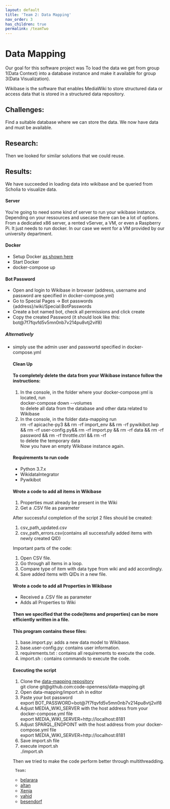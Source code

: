```yaml
---
layout: default
title: 'Team 2: Data Mapping' 
nav_order: 3
has_children: true
permalink: /teamTwo
---
```

# Data Mapping
Our goal for this software project was To load the data we get from group 1(Data Context) into a database instance and make it available for group 3(Data Visualization).

Wikibase is the software that enables MediaWiki to store structured data or access data that is stored in a structured data repository.

## Challenges:
 Find a suitable database where we can store the data.
 We now have data and must be available. 

## Research:
Then we looked for similar solutions that we could reuse.

## Results:
We have succeeded in loading data into wikibase and be queried from Scholia to visualize data.

<h4>Server</h4>
You're going to need some kind of server to run your wikibase instance. Depending on your ressources and usecase there can be a lot of options. From a dedicated x86 server, a rented vServer, a VM, or even a Raspberry Pi. It just needs to run docker.
In our case we went for a VM provided by our university department.

    

<h4>Docker</h4>
<ul style="list-style-type:disc;">
    <li>Setup Docker  <a href="https://github.com/code-openness/pik-wikibase">as shown here</a>  </li>
    <li>Start Docker</li>
    <li>docker-compose up</li>
  </ul> 

<h4>Bot Password</h4>
                                    <ul style="list-style-type:disc;">
                                        <li>Open and login to Wikibase in browser (address, username and password are specified in docker-compose.yml)</li>
                                        <li>Go to Special Pages -> Bot passwords {address}/wiki/Special:BotPasswords</li>
                                        <li>Create a bot named bot, check all permissions and click create</li>
                                        <li>Copy the created Password (it should look like this: bot@7f7fqvfd5v5mn0nb7v214pu8vtj2vif8)</li>
                                      </ul>  
<h5>Alternatively</h5>
<ul style="list-style-type:disc;">
                                        <li>simply use the admin user and passwortd specified in docker-compose.yml</li>

<h4>Clean Up</h4>
                                        <h4>To completely delete the data from your Wikibase instance follow the instructions:</h4>
 <ol>
                                            <li>In the console, in the folder where your docker-compose.yml is located, run <br> docker-compose down --volumes <br> to delete all data from the database and other data related to Wikibase</li>
                                            <li> In the console, in the folder data-mapping run <br> rm -rf apicache-py3 && rm -rf import_env && rm -rf pywikibot.lwp && rm -rf user-config.py&& rm -rf import.py && rm -rf data && rm -rf password && rm -rf throttle.ctrl && rm -rf <br> to delete the temporary data <br> Now you have an empty Wikibase instance again.</li>
                                          </ol>

<h4>Requirements to run code</h4>
                            <ul style="list-style-type:disc;">
                                <li>Python 3.7.x</li>
                                <li>WikidataIntegrator</li>
                                <li>Pywikibot</li>
                              </ul>

<h4>Wrote a code to add all items in Wikibase</h4>
                                        <ol>
                                            <li>Properties must already be present in the Wiki
                                              </li>
                                            <li>Get a .CSV file as parameter </li>
                                          </ol>
                                          <p>
                                              After successful completion of the script 2 files should be created:
                                          </p>
                                          <ol>
                                              <li>csv_path_updated.csv
                                                </li>
                                              <li>csv_path_errors.csv(contains all successfully added items with newly created QID)</li>
                                            </ol>
                                            <p>
                                            Important parts of the code:
                                            </p>
                                            <ol>
                                                <li>Open CSV file.</li>
                                                <li>Go through all items in a loop.</li>
                                                <li>Compare type of item with data type from wiki and add accordingly.</li>
                                                <li>Save added items with QIDs in a new file.</li>
                                              </ol>

<h4>Wrote a code to add all Properties in Wikibase</h4>
                            <ul style="list-style-type:disc;">
                                <li>Received a .CSV file as parameter</li>
                                <li>Adds all Properties to Wiki </li>
                              </ul>
                              
  <h4>Then we specified that the code(items and properties) can be more efficiently written in a file.</h4>
<h4>This program contains these files:</h4>
    <ol>
        <li>base.import.py: adds a new data model to Wikibase.</li>
        <li>base.user-config.py: contains user information.</li>
        <li>requirements.txt : contains all requirements to execute the code.</li>
        <li>import.sh : contains commands to execute the code.</li>
      </ol>
     <div></div>                       
    <h4>Executing the script</h4>
                                    <ol>
                                        <li>Clone the <a href="https://github.com/code-openness/data-mapping">data-mapping repository</a>  <br> git clone git@github.com:code-openness/data-mapping.git </li>
                                        <li>Open data-mapping/import.sh in editor  </li>
                                        <li>Paste your bot password <br> export BOT_PASSWORD=bot@7f7fqvfd5v5mn0nb7v214pu8vtj2vif8  </li>
                                        <li>Adjust MEDIA_WIKI_SERVER with the host address from your docker-compose.yml file <br> export MEDIA_WIKI_SERVER=http://localhost:8181</li>
                                        <li>Adjust SPARQL_ENDPOINT with the host address from your docker-compose.yml file <br> export MEDIA_WIKI_SERVER=http://localhost:8181</li>
                                        <li>Save import.sh file</li>
                                        <li>execute import.sh  <br> ./import.sh </li>
                                      </ol>
    <p>Then we tried to make the code perform better through multithreadding.</p>     
    
    
    
    
     Team: 
   - [belarara](https://github.com/belarara)
   - [altan](https://github.com/karacaltan)
   - [Xenja](https://github.com/XenjaCh)
   - [vahid](https://github.com/vahidhk)
   - [besendorf](https://github.com/besendorf)
                             
